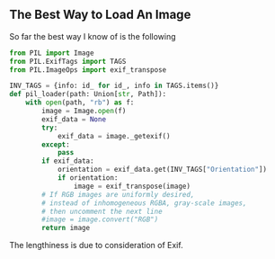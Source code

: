 ## The Best Way to Load An Image
So far the best way I know of is the following

```python
from PIL import Image
from PIL.ExifTags import TAGS
from PIL.ImageOps import exif_transpose

INV_TAGS = {info: id_ for id_, info in TAGS.items()}
def pil_loader(path: Union[str, Path]):
    with open(path, "rb") as f:
        image = Image.open(f)
        exif_data = None
        try:
            exif_data = image._getexif()
        except:
            pass
        if exif_data:
            orientation = exif_data.get(INV_TAGS["Orientation"])
            if orientation:
                image = exif_transpose(image)
        # If RGB images are uniformly desired,
        # instead of inhomogeneous RGBA, gray-scale images,
        # then uncomment the next line
        #image = image.convert("RGB")
        return image
```

The lengthiness is due to consideration of Exif.


